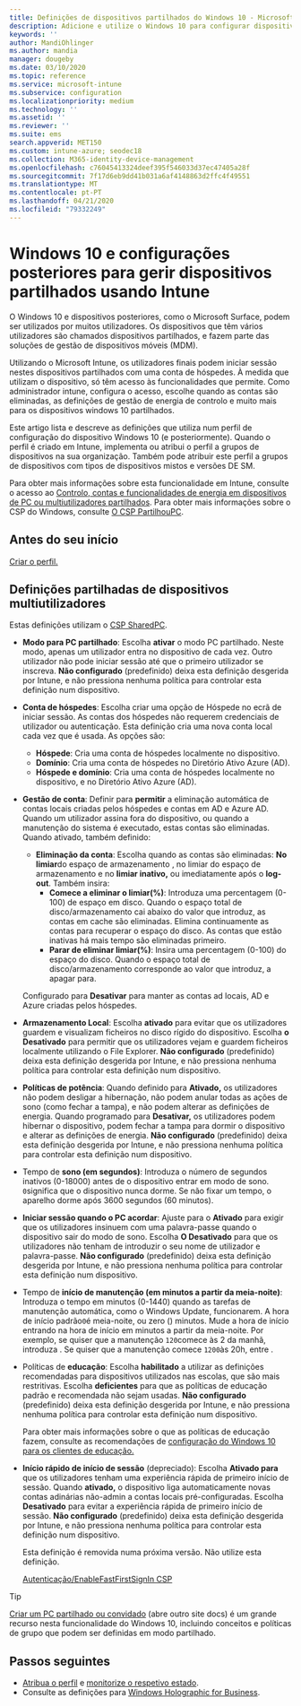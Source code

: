 ```yaml
---
title: Definições de dispositivos partilhados do Windows 10 - Microsoft Intune - Azure [ Microsoft Docs
description: Adicione e utilize o Windows 10 para configurar dispositivos partilhados ou utilizados por vários utilizadores no Microsoft Intune. Consulte uma lista de todas as definições e o que fazem nos dispositivos, incluindo o Microsoft Surface. Controle as contas dos hóspedes, gere as contas e elimine contas inativas, permita ou previna a poupança para o armazenamento local, delineie opções de energia e sono, escolha quando as atualizações são instaladas e utilize dispositivos em ambientes de educação num perfil de configuração do dispositivo.
keywords: ''
author: MandiOhlinger
ms.author: mandia
manager: dougeby
ms.date: 03/10/2020
ms.topic: reference
ms.service: microsoft-intune
ms.subservice: configuration
ms.localizationpriority: medium
ms.technology: ''
ms.assetid: ''
ms.reviewer: ''
ms.suite: ems
search.appverid: MET150
ms.custom: intune-azure; seodec18
ms.collection: M365-identity-device-management
ms.openlocfilehash: c76045413324deef395f546033d37ec47405a28f
ms.sourcegitcommit: 7f17d6eb9dd41b031a6af4148863d2ffc4f49551
ms.translationtype: MT
ms.contentlocale: pt-PT
ms.lasthandoff: 04/21/2020
ms.locfileid: "79332249"
---
```

# <a name="windows-10-and-later-settings-to-manage-shared-devices-using-intune"></a>Windows 10 e configurações posteriores para gerir dispositivos partilhados usando Intune

O Windows 10 e dispositivos posteriores, como o Microsoft Surface, podem ser utilizados por muitos utilizadores. Os dispositivos que têm vários utilizadores são chamados dispositivos partilhados, e fazem parte das soluções de gestão de dispositivos móveis (MDM).

Utilizando o Microsoft Intune, os utilizadores finais podem iniciar sessão nestes dispositivos partilhados com uma conta de hóspedes. À medida que utilizam o dispositivo, só têm acesso às funcionalidades que permite. Como administrador intune, configura o acesso, escolhe quando as contas são eliminadas, as definições de gestão de energia de controlo e muito mais para os dispositivos windows 10 partilhados.

Este artigo lista e descreve as definições que utiliza num perfil de configuração do dispositivo Windows 10 (e posteriormente). Quando o perfil é criado em Intune, implementa ou atribui o perfil a grupos de dispositivos na sua organização. Também pode atribuir este perfil a grupos de dispositivos com tipos de dispositivos mistos e versões DE SM.

Para obter mais informações sobre esta funcionalidade em Intune, consulte o acesso ao [Controlo, contas e funcionalidades de energia em dispositivos de PC ou multiutilizadores partilhados](shared-user-device-settings.md). Para obter mais informações sobre o CSP do Windows, consulte [O CSP PartilhouPC](https://docs.microsoft.com/windows/client-management/mdm/sharedpc-csp).

## <a name="before-your-begin"></a>Antes do seu início

[Criar o perfil.](shared-user-device-settings.md)

## <a name="shared-multi-user-device-settings"></a>Definições partilhadas de dispositivos multiutilizadores

Estas definições utilizam o [CSP SharedPC](https://docs.microsoft.com/windows/client-management/mdm/sharedpc-csp).

- **Modo para PC partilhado**: Escolha **ativar** o modo PC partilhado. Neste modo, apenas um utilizador entra no dispositivo de cada vez. Outro utilizador não pode iniciar sessão até que o primeiro utilizador se inscreva. **Não configurado** (predefinido) deixa esta definição desgerida por Intune, e não pressiona nenhuma política para controlar esta definição num dispositivo.
- **Conta de hóspedes**: Escolha criar uma opção de Hóspede no ecrã de iniciar sessão. As contas dos hóspedes não requerem credenciais de utilizador ou autenticação. Esta definição cria uma nova conta local cada vez que é usada. As opções são:
  - **Hóspede**: Cria uma conta de hóspedes localmente no dispositivo.
  - **Domínio**: Cria uma conta de hóspedes no Diretório Ativo Azure (AD).
  - **Hóspede e domínio**: Cria uma conta de hóspedes localmente no dispositivo, e no Diretório Ativo Azure (AD).
- **Gestão de conta**: Definir para **permitir** a eliminação automática de contas locais criadas pelos hóspedes e contas em AD e Azure AD. Quando um utilizador assina fora do dispositivo, ou quando a manutenção do sistema é executado, estas contas são eliminadas. Quando ativado, também definido:
  - **Eliminação da conta**: Escolha quando as contas são eliminadas: **No limiar**do espaço de armazenamento , no limiar do espaço de armazenamento e no **limiar inativo,** ou imediatamente após o **log-out**. Também insira:
    - **Comece a eliminar o limiar(%)**: Introduza uma percentagem (0-100) de espaço em disco. Quando o espaço total de disco/armazenamento cai abaixo do valor que introduz, as contas em cache são eliminadas. Elimina continuamente as contas para recuperar o espaço do disco. As contas que estão inativas há mais tempo são eliminadas primeiro.
    - **Parar de eliminar limiar(%)**: Insira uma percentagem (0-100) do espaço do disco. Quando o espaço total de disco/armazenamento corresponde ao valor que introduz, a apagar para.

  Configurado para **Desativar** para manter as contas ad locais, AD e Azure criadas pelos hóspedes.

- **Armazenamento Local**: Escolha **ativado** para evitar que os utilizadores guardem e visualizam ficheiros no disco rígido do dispositivo. Escolha **o Desativado** para permitir que os utilizadores vejam e guardem ficheiros localmente utilizando o File Explorer. **Não configurado** (predefinido) deixa esta definição desgerida por Intune, e não pressiona nenhuma política para controlar esta definição num dispositivo.
- **Políticas de potência**: Quando definido para **Ativado,** os utilizadores não podem desligar a hibernação, não podem anular todas as ações de sono (como fechar a tampa), e não podem alterar as definições de energia. Quando programado para **Desativar,** os utilizadores podem hibernar o dispositivo, podem fechar a tampa para dormir o dispositivo e alterar as definições de energia. **Não configurado** (predefinido) deixa esta definição desgerida por Intune, e não pressiona nenhuma política para controlar esta definição num dispositivo.
- Tempo de **sono (em segundos)**: Introduza o número de segundos inativos (0-18000) antes de o dispositivo entrar em modo de sono. `0`significa que o dispositivo nunca dorme. Se não fixar um tempo, o aparelho dorme após 3600 segundos (60 minutos).
- **Iniciar sessão quando o PC acordar**: Ajuste para o **Ativado** para exigir que os utilizadores insinuem com uma palavra-passe quando o dispositivo sair do modo de sono. Escolha **O Desativado** para que os utilizadores não tenham de introduzir o seu nome de utilizador e palavra-passe. **Não configurado** (predefinido) deixa esta definição desgerida por Intune, e não pressiona nenhuma política para controlar esta definição num dispositivo.
- Tempo de **início de manutenção (em minutos a partir da meia-noite)**: Introduza o tempo em minutos (0-1440) quando as tarefas de manutenção automática, como o Windows Update, funcionarem. A hora de início padrão`0`é meia-noite, ou zero () minutos. Mude a hora de início entrando na hora de início em minutos a partir da meia-noite. Por exemplo, se quiser que a manutenção `120`comece às 2 da manhã, introduza . Se quiser que a manutenção comece `1200`às 20h, entre .
- Políticas de **educação**: Escolha **habilitado** a utilizar as definições recomendadas para dispositivos utilizados nas escolas, que são mais restritivas. Escolha **deficientes** para que as políticas de educação padrão e recomendada não sejam usadas. **Não configurado** (predefinido) deixa esta definição desgerida por Intune, e não pressiona nenhuma política para controlar esta definição num dispositivo.

  Para obter mais informações sobre o que as políticas de educação fazem, consulte as recomendações de [configuração do Windows 10 para os clientes de educação.](https://docs.microsoft.com/education/windows/configure-windows-for-education)

- **Início rápido de início de sessão** (depreciado): Escolha **Ativado para** que os utilizadores tenham uma experiência rápida de primeiro início de sessão. Quando **ativado,** o dispositivo liga automaticamente novas contas adinárias não-admin a contas locais pré-configuradas. Escolha **Desativado** para evitar a experiência rápida de primeiro início de sessão. **Não configurado** (predefinido) deixa esta definição desgerida por Intune, e não pressiona nenhuma política para controlar esta definição num dispositivo.

  Esta definição é removida numa próxima versão. Não utilize esta definição.

  [Autenticação/EnableFastFirstSignIn CSP](https://docs.microsoft.com/windows/client-management/mdm/policy-csp-authentication#authentication-enablefastfirstsignin)

> [!TIP]
> [Criar um PC partilhado ou convidado](https://docs.microsoft.com/windows/configuration/set-up-shared-or-guest-pc) (abre outro site docs) é um grande recurso nesta funcionalidade do Windows 10, incluindo conceitos e políticas de grupo que podem ser definidas em modo partilhado.

## <a name="next-steps"></a>Passos seguintes

- [Atribua o perfil](device-profile-assign.md) e [monitorize o respetivo estado](device-profile-monitor.md).
- Consulte as definições para [Windows Holographic for Business](shared-user-device-settings-windows-holographic.md).
